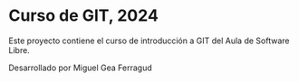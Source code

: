 # Curso de GIT, 2024

Este proyecto contiene el curso de introducción a GIT del Aula de Software Libre.

Desarrollado por Miguel Gea Ferragud
